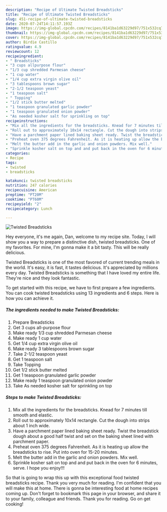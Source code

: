 ```yaml
---
description: "Recipe of Ultimate Twisted Breadsticks"
title: "Recipe of Ultimate Twisted Breadsticks"
slug: 451-recipe-of-ultimate-twisted-breadsticks
date: 2020-07-24T14:11:57.193Z
image: https://img-global.cpcdn.com/recipes/8141ba1d63229d97/751x532cq70/twisted-breadsticks-recipe-main-photo.jpg
thumbnail: https://img-global.cpcdn.com/recipes/8141ba1d63229d97/751x532cq70/twisted-breadsticks-recipe-main-photo.jpg
cover: https://img-global.cpcdn.com/recipes/8141ba1d63229d97/751x532cq70/twisted-breadsticks-recipe-main-photo.jpg
author: Birdie Castillo
ratingvalue: 4.9
reviewcount: 12
recipeingredient:
- " Breadsticks"
- "3 cups allpurpose flour"
- "1/3 cup shredded Parmesan cheese"
- "1 cup water"
- "1/4 cup extra virgin olive oil"
- "3 tablespoons brown sugar"
- "2-1/2 teaspoon yeast"
- "1 teaspoon salt"
- " Topping"
- "1/2 stick butter melted"
- "1 teaspoon granulated garlic powder"
- "1 teaspoon granulated onion powder"
- "As needed kosher salt for sprinkling on top"
recipeinstructions:
- "Mix all the ingredients for the breadsticks. Knead for 7 minutes till smooth and elastic."
- "Roll out to approximately 10x14 rectangle. Cut the dough into strips about 1 inch wide."
- "Have a parchment paper lined baking sheet ready. Twist the breadstick dough about a good half twist and set on the baking sheet lined with parchment paper."
- "Preheat oven 375 degrees Fahrenheit. As it is heating up allow the breadsticks to rise. Put into oven for 15-20 minutes."
- "Melt the butter add in the garlic and onion powders. Mix well."
- "Sprinkle kosher salt on top and and put back in the oven for 6 minutes, serve. I hope you enjoy!!!"
categories:
- Recipe
tags:
- twisted
- breadsticks

katakunci: twisted breadsticks 
nutrition: 247 calories
recipecuisine: American
preptime: "PT20M"
cooktime: "PT60M"
recipeyield: "2"
recipecategory: Lunch

---
```



![Twisted Breadsticks](https://img-global.cpcdn.com/recipes/8141ba1d63229d97/751x532cq70/twisted-breadsticks-recipe-main-photo.jpg)

Hey everyone, it's me again, Dan, welcome to my recipe site. Today, I will show you a way to prepare a distinctive dish, twisted breadsticks. One of my favorites. For mine, I'm gonna make it a bit tasty. This will be really delicious.

Twisted Breadsticks is one of the most favored of current trending meals in the world. It's easy, it is fast, it tastes delicious. It's appreciated by millions every day. Twisted Breadsticks is something that I have loved my entire life. They're nice and they look fantastic.




To get started with this recipe, we have to first prepare a few ingredients. You can cook twisted breadsticks using 13 ingredients and 6 steps. Here is how you can achieve it.

<!--inarticleads1-->

##### The ingredients needed to make Twisted Breadsticks:

1. Prepare  Breadsticks
1. Get 3 cups all-purpose flour
1. Make ready 1/3 cup shredded Parmesan cheese
1. Make ready 1 cup water
1. Get 1/4 cup extra virgin olive oil
1. Make ready 3 tablespoons brown sugar
1. Take 2-1/2 teaspoon yeast
1. Get 1 teaspoon salt
1. Take  Topping
1. Get 1/2 stick butter melted
1. Get 1 teaspoon granulated garlic powder
1. Make ready 1 teaspoon granulated onion powder
1. Take As needed kosher salt for sprinkling on top




<!--inarticleads2-->

##### Steps to make Twisted Breadsticks:

1. Mix all the ingredients for the breadsticks. Knead for 7 minutes till smooth and elastic.
1. Roll out to approximately 10x14 rectangle. Cut the dough into strips about 1 inch wide.
1. Have a parchment paper lined baking sheet ready. Twist the breadstick dough about a good half twist and set on the baking sheet lined with parchment paper.
1. Preheat oven 375 degrees Fahrenheit. As it is heating up allow the breadsticks to rise. Put into oven for 15-20 minutes.
1. Melt the butter add in the garlic and onion powders. Mix well.
1. Sprinkle kosher salt on top and and put back in the oven for 6 minutes, serve. I hope you enjoy!!!




So that is going to wrap this up with this exceptional food twisted breadsticks recipe. Thank you very much for reading. I'm confident that you will make this at home. There is gonna be interesting food at home recipes coming up. Don't forget to bookmark this page in your browser, and share it to your family, colleague and friends. Thank you for reading. Go on get cooking!
